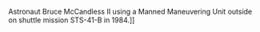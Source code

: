 Astronaut Bruce McCandless II using a Manned Maneuvering Unit outside on shuttle mission STS-41-B in 1984.]]
